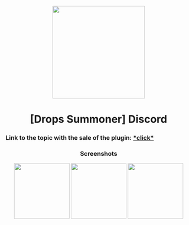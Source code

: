 <p align="center">
      <img height="250px" src="https://github.com/fr0nch/Test-Drops/blob/main/img/logo.png"/>
</p>
<h1 align="center">[Drops Summoner] Discord</h1>

<h3>Link to the topic with the sale of the plugin: <a href="https://hlmod.ru/threads/drops-summoner-discord.59907/">*click*</a></h1>

<h3 align="center">Screenshots</h1>

<p align="center">
    <img height="150px" src="https://papuga.ru/images/dropssummoner/1.png"/> <img height="150px" src="https://papuga.ru/images/dropssummoner/2.png"/> <img height="150px" src="https://papuga.ru/images/dropssummoner/3.png"/>
</p>
